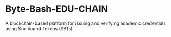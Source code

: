 # Byte-Bash-EDU-CHAIN
A blockchain-based platform for issuing and verifying academic credentials using Soulbound Tokens (SBTs).
